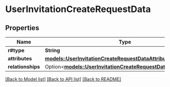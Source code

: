 # UserInvitationCreateRequestData

## Properties

Name | Type | Description | Notes
------------ | ------------- | ------------- | -------------
**r#type** | **String** |  | 
**attributes** | [**models::UserInvitationCreateRequestDataAttributes**](UserInvitationCreateRequest_data_attributes.md) |  | 
**relationships** | Option<[**models::UserInvitationCreateRequestDataRelationships**](UserInvitationCreateRequest_data_relationships.md)> |  | [optional]

[[Back to Model list]](../README.md#documentation-for-models) [[Back to API list]](../README.md#documentation-for-api-endpoints) [[Back to README]](../README.md)


